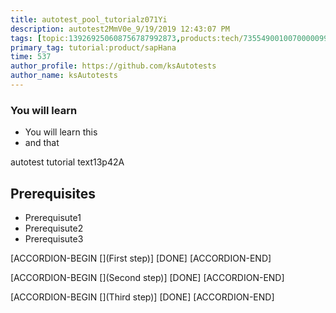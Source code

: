 ```yaml
---
title: autotest_pool_tutorialz071Yi
description: autotest2MmV0e_9/19/2019 12:43:07 PM
tags: [topic:139269250608756787992873,products:tech/73554900100700000996,tutorial:experience/advanced]
primary_tag: tutorial:product/sapHana
time: 537
author_profile: https://github.com/ksAutotests
author_name: ksAutotests
---
```

### You will learn
- You will learn this
- and that

autotest tutorial text13p42A

## Prerequisites
- Prerequisute1
- Prerequisute2
- Prerequisute3

[ACCORDION-BEGIN [](First step)]
[DONE]
[ACCORDION-END]

[ACCORDION-BEGIN [](Second step)]
[DONE]
[ACCORDION-END]

[ACCORDION-BEGIN [](Third step)]
[DONE]
[ACCORDION-END]

